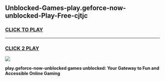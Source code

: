 
## Unblocked-Games-play.geforce-now-unblocked-Play-Free-cjtjc
<h3>
<a href="https://premium76.site?title=play.geforce-now-unblocked&ref=20M">CLICK TO PLAY</a></h3>
<hr>

<h3>
<a href="https://premium76.site?title=play.geforce-now-unblocked&ref=20M">CLICK 2 PLAY</a>
  
</h3>

<a href="https://premium76.site?title=play.geforce-now-unblocked&ref=19M"><img src="https://clearcache.store/games.png"></a>


**play.geforce-now-unblocked games unblocked: Your Gateway to Fun and Accessible Online Gaming**
